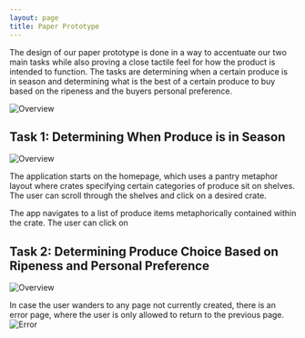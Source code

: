 ```yaml
---
layout: page
title: Paper Prototype
---
```


The design of our paper prototype is done in a way to accentuate our two main tasks while also proving a close tactile feel for how the product is intended to function. The tasks are determining when a certain produce is in season and determining what is the best of a certain produce to buy based on the ripeness and the buyers personal preference.

![Overview](/sousshopper/img/listmockup.jpg)

## Task 1: Determining When Produce is in Season
![Overview](/sousshopper/img/listmockup.jpg)

The application starts on the homepage, which uses a pantry metaphor layout where crates specifying certain categories of produce sit on shelves. The user can scroll through the shelves and click on a desired crate.


The app navigates to a list of produce items metaphorically contained within the crate. The user can click on   




## Task 2: Determining Produce Choice Based on Ripeness and Personal Preference
![Overview](/sousshopper/img/listmockup.jpg)


In case the user wanders to any page not currently created, there is an error page, where the user is only allowed to return to the previous page.
![Error](/sousshopper/img/listmockup.jpg)
